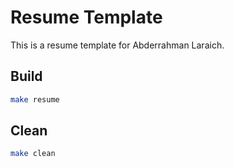 # Resume Template

This is a resume template for Abderrahman Laraich.

## Build

```bash
make resume
```

## Clean

```bash
make clean
```
